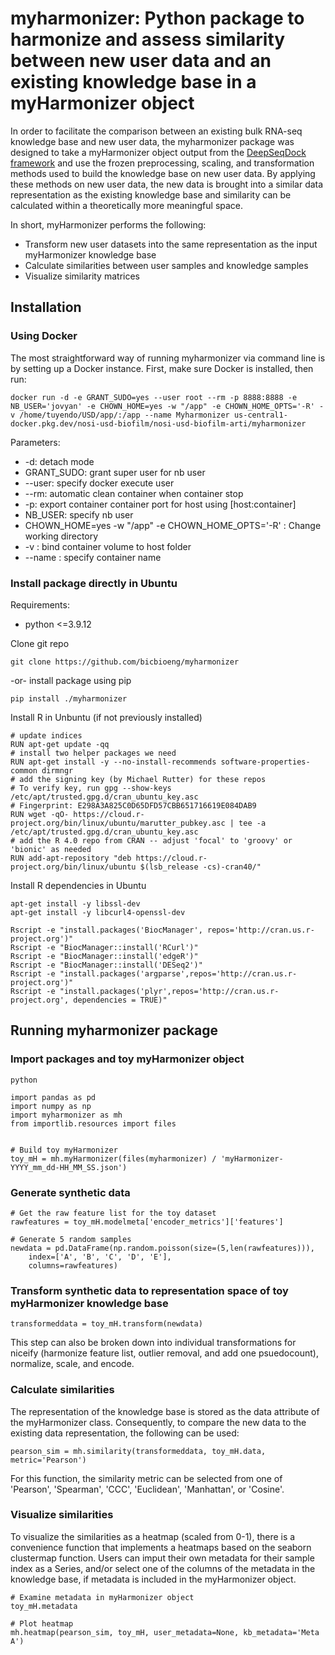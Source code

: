 # myharmonizer: Python package to harmonize and assess similarity between new user data and an existing knowledge base in a myHarmonizer object

In order to facilitate the comparison between an existing bulk RNA-seq knowledge base and new user data, the myharmonizer package was designed to take
a myHarmonizer object output from the [DeepSeqDock framework](https://github.com/bicbioeng/DeepSeqDock) and use the frozen preprocessing, 
scaling, and transformation methods used to build the knowledge base on new user data. By applying these methods on new user data, the new data 
is brought into a similar data representation as the existing knowledge base and similarity can be calculated within a theoretically more meaningful
space. 

In short, myHarmonizer performs the following:
* Transform new user datasets into the same representation as the input myHarmonizer knowledge base
* Calculate similarities between user samples and knowledge samples
* Visualize similarity matrices

## Installation
### Using Docker

The most straightforward way of running myharmonizer via command line is by setting up a Docker instance. First, make sure Docker is installed, then run:

```
docker run -d -e GRANT_SUDO=yes --user root --rm -p 8888:8888 -e NB_USER='jovyan' -e CHOWN_HOME=yes -w "/app" -e CHOWN_HOME_OPTS='-R' -v /home/tuyendo/USD/app/:/app --name Myharmonizer us-central1-docker.pkg.dev/nosi-usd-biofilm/nosi-usd-biofilm-arti/myharmonizer
```
Parameters:
 - -d: detach mode
 - GRANT_SUDO: grant super user for nb user
 - --user: specify docker execute user
 - --rm: automatic clean container when container stop
 - -p: export container container port for host using [host:container]
 - NB_USER: specify nb user
 - CHOWN_HOME=yes -w "/app" -e CHOWN_HOME_OPTS='-R' : Change working directory
 - -v : bind container volume to host folder
 - --name : specify container name
 
### Install package directly in Ubuntu

Requirements:
 - python <=3.9.12  

Clone git repo
```
git clone https://github.com/bicbioeng/myharmonizer
```
-or- install package using pip
```
pip install ./myharmonizer
```

Install R in Unbuntu (if not previously installed)
```
# update indices
RUN apt-get update -qq
# install two helper packages we need
RUN apt-get install -y --no-install-recommends software-properties-common dirmngr
# add the signing key (by Michael Rutter) for these repos
# To verify key, run gpg --show-keys /etc/apt/trusted.gpg.d/cran_ubuntu_key.asc
# Fingerprint: E298A3A825C0D65DFD57CBB651716619E084DAB9
RUN wget -qO- https://cloud.r-project.org/bin/linux/ubuntu/marutter_pubkey.asc | tee -a /etc/apt/trusted.gpg.d/cran_ubuntu_key.asc
# add the R 4.0 repo from CRAN -- adjust 'focal' to 'groovy' or 'bionic' as needed
RUN add-apt-repository "deb https://cloud.r-project.org/bin/linux/ubuntu $(lsb_release -cs)-cran40/"
```
Install R dependencies in Ubuntu
```
apt-get install -y libssl-dev
apt-get install -y libcurl4-openssl-dev

Rscript -e "install.packages('BiocManager', repos='http://cran.us.r-project.org')"
Rscript -e "BiocManager::install('RCurl')"
Rscript -e "BiocManager::install('edgeR')"
Rscript -e "BiocManager::install('DESeq2')"
Rscript -e "install.packages('argparse',repos='http://cran.us.r-project.org')"
Rscript -e "install.packages('plyr',repos='http://cran.us.r-project.org', dependencies = TRUE)"
```

## Running myharmonizer package
### Import packages and toy myHarmonizer object
```
python

import pandas as pd
import numpy as np
import myharmonizer as mh
from importlib.resources import files


# Build toy myHarmonizer
toy_mH = mh.myHarmonizer(files(myharmonizer) / 'myHarmonizer-YYYY_mm_dd-HH_MM_SS.json')
```

### Generate synthetic data
```
# Get the raw feature list for the toy dataset
rawfeatures = toy_mH.modelmeta['encoder_metrics']['features']

# Generate 5 random samples
newdata = pd.DataFrame(np.random.poisson(size=(5,len(rawfeatures))), 
    index=['A', 'B', 'C', 'D', 'E'],
    columns=rawfeatures)
```

### Transform synthetic data to representation space of toy myHarmonizer knowledge base
```
transformeddata = toy_mH.transform(newdata)
```
This step can also be broken down into individual transformations for niceify (harmonize feature list,
outlier removal, and add one psuedocount), normalize, scale, and encode.

### Calculate similarities

The representation of the knowledge base is stored as the data attribute of the myHarmonizer class. Consequently,
to compare the new data to the existing data representation, the following can be used:

```
pearson_sim = mh.similarity(transformeddata, toy_mH.data, metric='Pearson')
```

For this function, the similarity metric can be selected from one of 'Pearson', 'Spearman', 'CCC', 'Euclidean', 'Manhattan', 
or 'Cosine'.

### Visualize similarities

To visualize the similarities as a heatmap (scaled from 0-1), there is a convenience function that implements a heatmaps based on the
seaborn clustermap function. Users can imput their own metadata for their sample index as a Series, and/or select one of the columns 
of the metadata in the knowledge base, if metadata is included in the myHarmonizer object.

```
# Examine metadata in myHarmonizer object
toy_mH.metadata

# Plot heatmap
mh.heatmap(pearson_sim, toy_mH, user_metadata=None, kb_metadata='Meta A')
```



